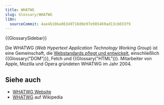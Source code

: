 ```yaml
---
title: WHATWG
slug: Glossary/WHATWG
l10n:
  sourceCommit: 4ae4b10ba06349718d0e97e985469ad13cb033f9
---
```


{{GlossarySidebar}}

Die WHATWG (_Web Hypertext Application Technology Working Group_) ist eine Gemeinschaft, die [Webstandards pflegt und entwickelt](https://spec.whatwg.org/), einschließlich {{Glossary("DOM")}}, Fetch und {{Glossary("HTML")}}. Mitarbeiter von Apple, Mozilla und Opera gründeten WHATWG im Jahr 2004.

## Siehe auch

- [WHATWG Website](https://whatwg.org/)
- [WHATWG](https://en.wikipedia.org/wiki/WHATWG) auf Wikipedia
